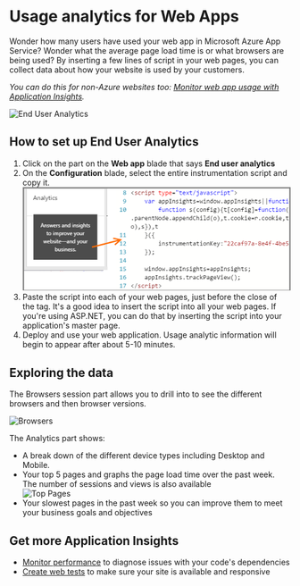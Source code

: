 <properties 
	pageTitle="How to use end user analytics" 
	description="End user analytics for Microsoft Azure websites." 
	services="application-insights" 
    documentationCenter=""
	authors="alancameronwills" 
	manager="keboyd"/>

<tags 
	ms.service="application-insights" 
	ms.workload="tbd" 
	ms.tgt_pltfrm="ibiza" 
	ms.devlang="na" 
	ms.topic="article" 
	ms.date="03/23/2015" 
	ms.author="awills"/>

# Usage analytics for Web Apps

Wonder how many users have used your web app in Microsoft Azure App Service?  Wonder what the average page load time is or what browsers are being used?  By inserting a few lines of script in your web pages, you can collect data about how your website is used by your customers. 

*You can do this for non-Azure websites too: [Monitor web app usage with Application Insights](app-insights-web-track-usage.md).*

![End User Analytics](./media/insights-usage-analytics/Insights_ConfiguredExperience.png)

## How to set up End User Analytics

1. Click on the part on the **Web app** blade that says **End user analytics**
2. On the **Configuration** blade, select the entire instrumentation script and copy it.  
    ![Configuration](./media/insights-usage-analytics/Insights_CopyCode.png)
3. Paste the script into each of your web pages, just before the close of the </head> tag. It's a good idea to insert the script into all your web pages. If you're using ASP.NET, you can do that by inserting the script into your application's master page.
4. Deploy and use your web application. Usage analytic information will begin to appear after about 5-10 minutes.

## Exploring the data

The Browsers session part allows you to drill into to see the different browsers and then browser versions.

![Browsers](./media/insights-usage-analytics/Insights_Browsers.png)

The Analytics part shows:

- A break down of the different device types including Desktop and Mobile.
- Your top 5 pages and graphs the page load time over the past week.  The number of sessions and views is also available  
    ![Top Pages](./media/insights-usage-analytics/Insights_TopPages.png)
- Your slowest pages in the past week so you can improve them to meet your business goals and objectives

## Get more Application Insights

* [Monitor performance][azure-perf] to diagnose issues with your code's dependencies
* [Create web tests][azure-availability] to make sure your site is available and responsive

[azure-perf]: insights-perf-analytics.md
[azure-availability]: insights-create-web-tests.md
